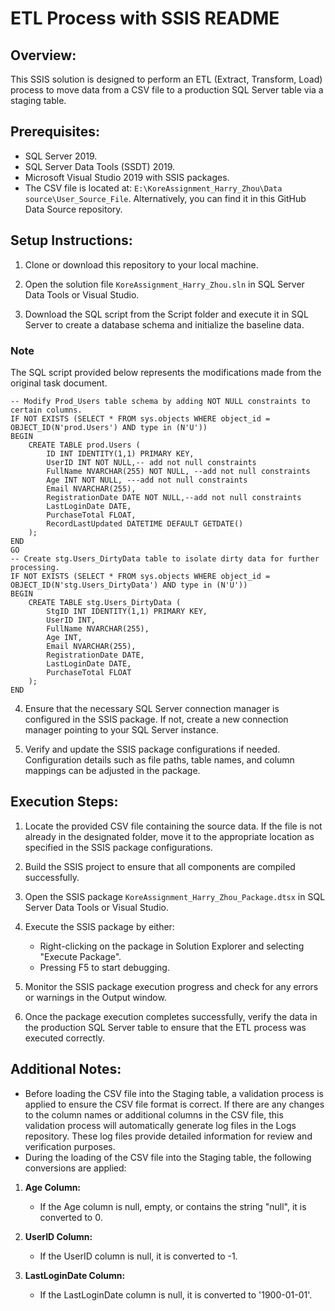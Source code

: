 # ETL Process with SSIS README

## Overview:
This SSIS solution is designed to perform an ETL (Extract, Transform, Load) process to move data from a CSV file to a production SQL Server table via a staging table.

## Prerequisites:
- SQL Server 2019.
- SQL Server Data Tools (SSDT) 2019.
- Microsoft Visual Studio 2019 with SSIS packages.
- The CSV file is located at: `E:\KoreAssignment_Harry_Zhou\Data source\User_Source_File`. Alternatively, you can find it in this GitHub Data Source repository.

## Setup Instructions:
1. Clone or download this repository to your local machine.

2. Open the solution file `KoreAssignment_Harry_Zhou.sln` in SQL Server Data Tools or Visual Studio.

3. Download the SQL script from the Script folder and execute it in SQL Server to create a database schema and initialize the baseline data.

### Note
The SQL script provided below represents the modifications made from the original task document.
```
-- Modify Prod_Users table schema by adding NOT NULL constraints to certain columns.
IF NOT EXISTS (SELECT * FROM sys.objects WHERE object_id = OBJECT_ID(N'prod.Users') AND type in (N'U'))
BEGIN
    CREATE TABLE prod.Users (
        ID INT IDENTITY(1,1) PRIMARY KEY,
        UserID INT NOT NULL,-- add not null constraints
        FullName NVARCHAR(255) NOT NULL, --add not null constraints
        Age INT NOT NULL, ---add not null constraints
        Email NVARCHAR(255),
        RegistrationDate DATE NOT NULL,--add not null constraints
        LastLoginDate DATE,
        PurchaseTotal FLOAT,
        RecordLastUpdated DATETIME DEFAULT GETDATE()
    );
END
GO
-- Create stg.Users_DirtyData table to isolate dirty data for further processing.
IF NOT EXISTS (SELECT * FROM sys.objects WHERE object_id = OBJECT_ID(N'stg.Users_DirtyData') AND type in (N'U'))
BEGIN
    CREATE TABLE stg.Users_DirtyData (
        StgID INT IDENTITY(1,1) PRIMARY KEY,
        UserID INT,
        FullName NVARCHAR(255),
        Age INT,
        Email NVARCHAR(255),
        RegistrationDate DATE,
        LastLoginDate DATE,
        PurchaseTotal FLOAT
    );
END

```

4. Ensure that the necessary SQL Server connection manager is configured in the SSIS package. If not, create a new connection manager pointing to your SQL Server instance.

5. Verify and update the SSIS package configurations if needed. Configuration details such as file paths, table names, and column mappings can be adjusted in the package.

## Execution Steps:
1. Locate the provided CSV file containing the source data. If the file is not already in the designated folder, move it to the appropriate location as specified in the SSIS package configurations.

2. Build the SSIS project to ensure that all components are compiled successfully.

3. Open the SSIS package `KoreAssignment_Harry_Zhou_Package.dtsx` in SQL Server Data Tools or Visual Studio.

4. Execute the SSIS package by either:
   - Right-clicking on the package in Solution Explorer and selecting "Execute Package".
   - Pressing F5 to start debugging.

5. Monitor the SSIS package execution progress and check for any errors or warnings in the Output window.

6. Once the package execution completes successfully, verify the data in the production SQL Server table to ensure that the ETL process was executed correctly.

## Additional Notes:
- Before loading the CSV file into the Staging table, a validation process is applied to ensure the CSV file format is correct. If there are any changes to the column names or additional columns in the CSV file, this validation process will automatically generate log files in the Logs repository. These log files provide detailed information for review and verification purposes.
- During the loading of the CSV file into the Staging table, the following conversions are applied:

1. **Age Column:**
   - If the Age column is null, empty, or contains the string "null", it is converted to 0.

2. **UserID Column:**
   - If the UserID column is null, it is converted to -1.

3. **LastLoginDate Column:**
   - If the LastLoginDate column is null, it is converted to '1900-01-01'.




